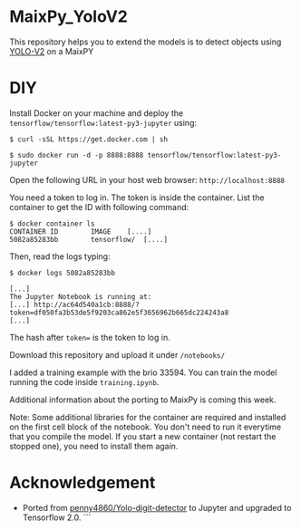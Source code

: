 # MaixPy_YoloV2
This repository helps you to extend the models is to detect objects using [YOLO-V2](https://pjreddie.com/media/files/papers/YOLO9000.pdf) on a MaixPY

# DIY
Install Docker on your machine and deploy the `tensorflow/tensorflow:latest-py3-jupyter` using:
```
$ curl -sSL https://get.docker.com | sh

$ sudo docker run -d -p 8888:8888 tensorflow/tensorflow:latest-py3-jupyter
```
Open the following URL in your host web browser: `http://localhost:8888`

You need a token to log in. The token is inside the container. List the container to get the ID with following command:

```
$ docker container ls
CONTAINER ID        IMAGE    [....]
5082a85283bb        tensorflow/  [....]
```

Then, read the logs typing:

```
$ docker logs 5082a85283bb

[...]
The Jupyter Notebook is running at:
[...] http://ac64d540a1cb:8888/?token=df050fa3b53de5f9203ca862e5f3656962b665dc224243a8
[...]
```
The hash after `token=` is the token to log in.

Download this repository and upload it under `/notebooks/`

I added a training example with the brio 33594. You can train the model running the code inside `training.ipynb`. 

Additional information about the porting to MaixPy is coming this week.

Note: Some additional libraries for the container are required and installed on the first cell block of the notebook. You don't need to run it everytime that you compile the model. If you start a new container (not restart the stopped one), you need to install them again.

# Acknowledgement
* Ported from [penny4860/Yolo-digit-detector](https://github.com/penny4860/Yolo-digit-detector) to Jupyter and upgraded to Tensorflow 2.0. ```